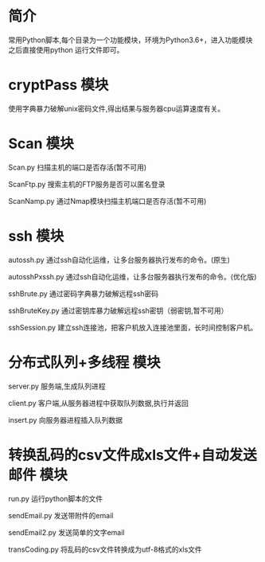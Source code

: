 ﻿# 简介
 
常用Python脚本,每个目录为一个功能模块，环境为Python3.6+，进入功能模块之后直接使用python 运行文件即可。

# cryptPass 模块

使用字典暴力破解unix密码文件,得出结果与服务器cpu运算速度有关。

# Scan 模块

Scan.py 扫描主机的端口是否存活(暂不可用)

ScanFtp.py 搜索主机的FTP服务是否可以匿名登录

ScanNamp.py 通过Nmap模块扫描主机端口是否存活(暂不可用)

# ssh 模块

autossh.py 通过ssh自动化运维，让多台服务器执行发布的命令。(原生)

autosshPxssh.py 通过ssh自动化运维，让多台服务器执行发布的命令。(优化版)

sshBrute.py 通过密码字典暴力破解远程ssh密码

sshBruteKey.py 通过密钥库暴力破解远程ssh密钥（弱密钥,暂不可用）

sshSession.py 建立ssh连接池，把客户机放入连接池里面，长时间控制客户机。

# 分布式队列+多线程 模块

server.py 服务端,生成队列进程

client.py 客户端,从服务器进程中获取队列数据,执行并返回

insert.py 向服务器进程插入队列数据

# 转换乱码的csv文件成xls文件+自动发送邮件 模块

run.py 运行python脚本的文件

sendEmail.py 发送带附件的email

sendEmail2.py 发送简单的文字email

transCoding.py 将乱码的csv文件转换成为utf-8格式的xls文件